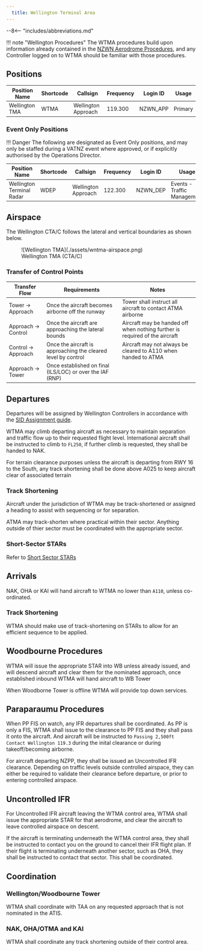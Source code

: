 ```yaml
---
  title: Wellington Terminal Area 
---
```


--8<-- "includes/abbreviations.md"

!!! note "Wellington Procedures"
    The WTMA procedures build upon information already contained in the [NZWN Aerodrome Procedures](../aerodromes/Class-C/nzwn.md), and any Controller logged on to WTMA should be familiar with those procedures.

## Positions

| Position Name   | Shortcode | Callsign            | Frequency | Login ID | Usage     |
| --------------- | --------- | ------------------- | --------- | -------- | --------- |
| Wellington TMA  | WTMA      | Wellington Approach | 119.300   | NZWN_APP | Primary   |


### Event Only Positions

!!! Danger
    The following are designated as Event Only positions, and may only be staffed during a VATNZ event where approved, or if explicitly authorised by the Operations Director.

| Position Name             | Shortcode | Callsign            | Frequency | Login ID | Usage                       |
| ------------------------- | --------- | ------------------- | --------- | -------- | --------------------------- |
| Wellington Terminal Radar | WDEP      | Wellington Approach | 122.300   | NZWN_DEP | Events - Traffic Management |

## Airspace

The Wellington CTA/C follows the lateral and vertical boundaries as shown below. 


<figure markdown>
  ![Wellington TMA](./assets/wntma-airspace.png) 
  <figcaption>Wellington TMA (CTA/C)</figcaption>
</figure>

### Transfer of Control Points

|Transfer Flow         | Requirements                                                  | Notes                                                                       | 
| -------------------- | ------------------------------------------------------------- | --------------------------------------------------------------------------- | 
| Tower -> Approach    | Once the aircraft becomes airborne off the runway             | Tower shall instruct all aircraft to contact ATMA airborne                  |
| Approach -> Control  | Once the aircraft are approaching the lateral bounds          | Aircraft may be handed off when nothing further is required of the aircraft | 
| Control -> Approach  | Once the aircraft is approaching the cleared level by control | Aircraft may not always be cleared to A110 when handed to ATMA              | 
| Approach -> Tower    | Once established on final (ILS/LOC) or over the IAF (RNP)     |                                                                             |

## Departures

Departures will be assigned by Wellington Controllers in accordance with the [SID Assignment guide](../aerodromes/Class-C/nzwn.md#sid-assignment). 

WTMA may climb departing aircraft as necessary to maintain separation and traffic flow up to their requested flight level. International aircraft shall be instructed to climb to `FL250`, if further climb is requested, they shall be handed to NAK.

For terrain clearance purposes unless the aircraft is departing from RWY 16 to the South, any track shortening shall be done above A025 to keep aircraft clear of associated terrain 


### Track Shortening

Aircraft under the jurisdiction of WTMA may be track-shortened or assigned a heading to assist with sequencing or for separation. 

ATMA may track-shorten where practical within their sector. Anything outside of thier sector must be coordinated with the appropriate sector.

### Short-Sector STARs

Refer to [Short Sector STARs](../aerodromes/Class-C/nzwn.md#star-clearance-for-nzns--nzwb)

## Arrivals 

NAK, OHA or KAI will hand aircraft to WTMA no lower than `A110`, unless co-ordinated.

### Track Shortening

WTMA should make use of track-shortening on STARs to allow for an efficient sequence to be applied.

## Woodbourne Procedures

WTMA will issue the appropriate STAR into WB unless already issued, and will descend aircraft and clear them for the nominated approach, once established inbound WTMA will hand aircraft to WB Tower

When Woodborne Tower is offline WTMA will provide top down services. 

## Paraparaumu Procedures

When PP FIS on watch, any IFR departures shall be coordinated. As PP is only a FIS, WTMA shall issue to the clearance to PP FIS and they shall pass it onto the aircraft. And aircraft will be instructed to `Passing 2,500ft Contact Wellington 119.3` during the inital clearance or during takeoff/becoming airborne. 

For aircraft departing NZPP, they shall be issued an Uncontrolled IFR clearance. Depending on traffic levels outside controlled airspace, they can either be required to validate their clearance before departure, or prior to entering controlled airspace.

## Uncontrolled IFR 

For Uncontrolled IFR aircraft leaving the WTMA control area, WTMA shall issue the appropriate STAR for that aerodrome, and clear the aircraft to leave controlled airspace on descent. 

If the aircraft is terminating underneath the WTMA control area, they shall be instructed to contact you on the ground to cancel their IFR flight plan. If their flight is terminating underneath another sector, such as OHA, they shall be instructed to contact that sector. This shall be coordinated.

## Coordination

### Wellington/Woodbourne Tower

WTMA shall coordinate with TAA on any requested approach that is not nominated in the ATIS. 

### NAK, OHA/OTMA and KAI

WTMA shall coordinate any track shortening outside of their control area. 
